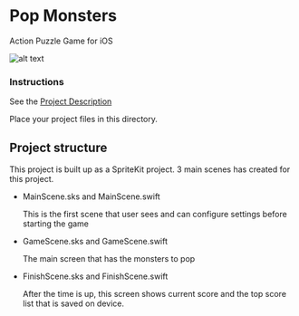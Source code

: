 # Pop Monsters

Action Puzzle Game for iOS

![alt text](https://github.com/smnfth/uts-ios/blob/master/gif.gif?raw=true)


### Instructions

See the [Project Description](./docs/Project%202%20Description.md)

Place your project files in this directory.

## Project structure

This project is built up as a SpriteKit project. 3 main scenes has created for this project.

- MainScene.sks and MainScene.swift
	
	This is the first scene that user sees and can configure settings before starting the game

- GameScene.sks and GameScene.swift

	The main screen that has the monsters to pop

- FinishScene.sks and FinishScene.swift

	After the time is up, this screen shows current score and the top score list that is saved on device. 

	
